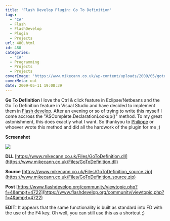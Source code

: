 ```yaml
---
title: 'Flash Develop Plugin: Go To Definition'
tags:
  - 'C#'
  - Flash
  - FlashDevelop
  - Plugin
  - Projects
url: 480.html
id: 480
categories:
  - 'C#'
  - Programming
  - Projects
  - Projects
coverImage: 'https://www.mikecann.co.uk/wp-content/uploads/2009/05/gotodef.png'
coverMeta: out
date: 2009-05-11 19:08:39
---
```


**Go To Definition**
I love the Ctrl &amp; click feature in Eclipse/Netbeans and the Go To Definition feature in Visual Studio and have decided to implement them in [Flash develop](https://www.flashdevelop.org/community/index.php). After an evening or so of trying to write this myself I come accross the "ASComplete.DeclarationLookup()" method. To my great astonishment, this does exactly what I want. So thankyou to [Philippe](https://www.flashdevelop.org/community/memberlist.php?mode=viewprofile&amp;u=3) or whoever wrote this method and did all the hardwork of the plugin for me ;)

<!-- more -->

**Screenshot**

![](https://www.mikecann.co.uk/Files/GoToS01.png)

**DLL**
[https://www.mikecann.co.uk/Files/GoToDefinition.dll](https://www.mikecann.co.uk/Files/GoToDefinition.dll)

**Source**
[https://www.mikecann.co.uk/Files/GoToDefinition_source.zip](https://www.mikecann.co.uk/Files/GoToDefinition_source.zip)

**Post**
[https://www.flashdevelop.org/community/viewtopic.php?f=4&amp;t=4722](https://www.flashdevelop.org/community/viewtopic.php?f=4&amp;t=4722)

**EDIT:**
It appears that the same functionality is built as standard into FD with the use of the F4 key. Oh well, you can still use this as a shortcut ;)